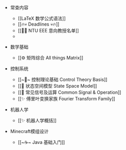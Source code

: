 + 常查内容
	+ [[LaTeX 数学公式语法]]
	+ [[🔥💀 Deadlines 💀🔥]]
	+ [[👨‍🔬 NTU EEE 意向教授名单]]
	+ 

+ 数学基础
	+ [[⚙ 矩阵综合 All things Matrix]]
+ 控制系统
	+ [[~🧩~ 控制理论基础 Control Theory Basis]]
	+ [[🥽 状态空间模型 State Space Model]]
	+ [[🌊 常见信号及运算 Common Signal & Operation]]
	+ [[✨ 傅里叶变换家族 Fourier Transform Family]]
+ 机器人学
	+ [[✨ 机器人学概括]]

+ Minecraft模组设计
	+ [[~☕~ Java 基础入门]]